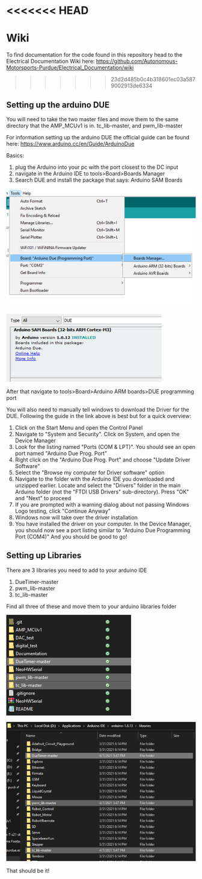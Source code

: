 <<<<<<< HEAD
=======
# Wiki
To find documentation for the code found in this repository head to the Electrical Documentation Wiki here: https://github.com/Autonomous-Motorsports-Purdue/Electrical_Documentation/wiki

>>>>>>> 23d2d485b0c4b318601ec03a5879002913de6334
## Setting up the arduino DUE 
You will need to take the two master files and move them to the same directory that the AMP_MCUv1 is in.
tc_lib-master, and pwm_lib-master

For information setting up the arduino DUE the official guide can be found here: https://www.arduino.cc/en/Guide/ArduinoDue

Basics:
1) plug the Arduino into your pc with the port closest to the DC input
2) navigate in the Arduino IDE to tools>Board>Boards Manager
3) Search DUE and install the package that says: Arduino SAM Boards

![Board Manager](Documentation/BoardManager.png)

![The Package to be installed](Documentation/Package.png)

After that navigate to tools>Board>Arduino ARM boards>DUE programming port

You will also need to manually tell windows to download the Driver for the DUE.
Following the guide in the link above is best but for a quick overview:
1) Click on the Start Menu and open the Control Panel
2) Navigate to "System and Security". Click on System, and open the Device Manager
3) Look for the listing named "Ports (COM & LPT)". You should see an open port named "Arduino Due Prog. Port"
4) Right click on the "Arduino Due Prog. Port" and choose "Update Driver Software"
5) Select the "Browse my computer for Driver software" option
6) Navigate to the folder with the Arduino IDE you downloaded and unzipped earlier. Locate and select the "Drivers" folder in the main Arduino folder (not the "FTDI USB Drivers" sub-directory). Press "OK" and "Next" to proceed
7) If you are prompted with a warning dialog about not passing Windows Logo testing, click "Continue Anyway"
8) Windows now will take over the driver installation
9) You have installed the driver on your computer. In the Device Manager, you should now see a port listing similar to "Arduino Due Programming Port (COM4)"
And you should be good to go!

## Setting up Libraries
There are 3 libraries you need to add to your arduino IDE
1) DueTimer-master
2) pwm_lib-master
3) tc_lib-master

Find all three of these and move them to your arduino libraries folder

![Libraries that need to be added](Documentation/libs.png)

![Arduino libraries folder](Documentation/more_libs.png)

That should be it!
